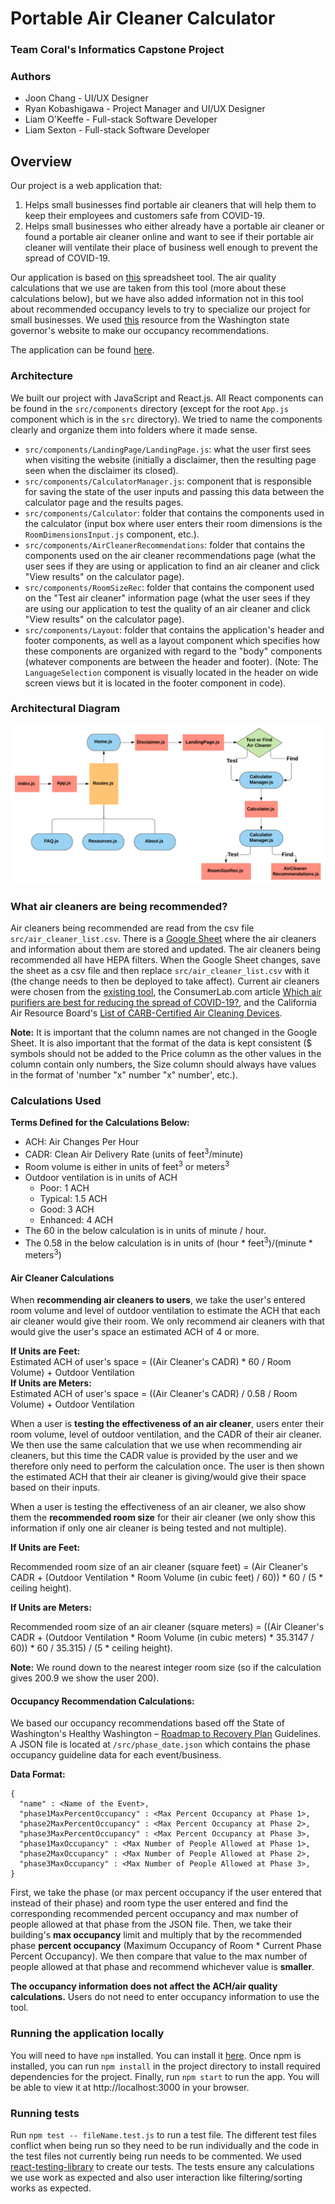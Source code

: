 # Portable Air Cleaner Calculator

### Team Coral's Informatics Capstone Project

### Authors
* Joon Chang - UI/UX Designer
* Ryan Kobashigawa - Project Manager and UI/UX Designer
* Liam O'Keeffe - Full-stack Software Developer
* Liam Sexton - Full-stack Software Developer

## Overview
Our project is a web application that:
1. Helps small businesses find portable air cleaners that will help them to keep their employees and customers safe from COVID-19.
2. Helps small businesses who either already have a portable air cleaner or found a portable air cleaner online and want to see if their portable air cleaner will ventilate their place of business well enough to prevent the spread of COVID-19.

Our application is based on [this](https://docs.google.com/spreadsheets/d/1NEhk1IEdbEi_b3wa6gI_zNs8uBJjlSS-86d4b7bW098/edit#gid=1882881703) spreadsheet tool. The air quality calculations that we use are taken from this tool (more about these calculations below), but we have also added information not in this tool about recommended occupancy levels to try to specialize our project for small businesses. We used [this](https://www.governor.wa.gov/issues/issues/covid-19-resources/covid-19-reopening-guidance) resource from the Washington state governor's website to make our occupancy recommendations.

The application can be found [here](https://liamkokeeffe.github.io/Portable-Air-Cleaner-Calculator/#/).

### Architecture
We built our project with JavaScript and React.js.
All React components can be found in the `src/components` directory (except for the root `App.js` component which is in the `src` directory). We tried to name the components clearly and organize them into folders where it made sense.
* `src/components/LandingPage/LandingPage.js`: what the user first sees when visiting the website (initially a disclaimer, then the resulting page seen when the disclaimer its closed).
* `src/components/CalculatorManager.js`: component that is responsible for saving the state of the user inputs and passing this data between the calculator page and the results pages.
* `src/components/Calculator`: folder that contains the components used in the calculator (input box where user enters their room dimensions is the `RoomDimensionsInput.js` component, etc.).
* `src/components/AirCleanerRecommendations`: folder that contains the components used on the air cleaner recommendations page (what the user sees if they are using or application to find an air cleaner and click "View results" on the calculator page).
* `src/components/RoomSizeRec`: folder that contains the component used on the "Test air cleaner" information page (what the user sees if they are using our application to test the quality of an air cleaner and click "View results" on the calculator page).
* `src/components/Layout`: folder that contains the application's header and footer components, as well as a layout component which specifies how these components are organized with regard to the "body" components (whatever components are between the header and footer). (Note: The `LanguageSelection` component is visually located in the header on wide screen views but it is located in the footer component in code).

### Architectural Diagram
 ![Architecture Diagram](./src/images/architecture_diagram.png "Architecture Diagram")

### What air cleaners are being recommended?
Air cleaners being recommended are read from the csv file `src/air_cleaner_list.csv`. There is a [Google Sheet](https://docs.google.com/spreadsheets/d/13sPIFx85lZRDi4NUUka7anrnjawND3cdsc1KKrWKu-w/edit?usp=sharing) where the air cleaners and information about them are stored and updated. The air cleaners being recommended all have HEPA filters. When the Google Sheet changes, save the sheet as a csv file and then replace `src/air_cleaner_list.csv` with it (the change needs to then be deployed to take affect). Current air cleaners were chosen from the [existing tool](https://docs.google.com/spreadsheets/d/1NEhk1IEdbEi_b3wa6gI_zNs8uBJjlSS-86d4b7bW098/edit#gid=1882881703), the ConsumerLab.com article [Which air purifiers are best for reducing the spread of COVID-19?](https://www.consumerlab.com/answers/portable-air-cleaner/air-purifier/)</a>, and the California Air Resource Board's [List of CARB-Certified Air Cleaning Devices](https://ww2.arb.ca.gov/list-carb-certified-air-cleaning-devices).

**Note:** It is important that the column names are not changed in the Google Sheet. It is also important that the 
format of the data is kept consistent ($ symbols should not be added to the Price column as the other values in the 
column contain only numbers, the Size column should always have values in the format 
of 'number "x" number "x" number', etc.). 

### Calculations Used
**Terms Defined for the Calculations Below:**
* ACH: Air Changes Per Hour
* CADR: Clean Air Delivery Rate (units of feet<sup>3</sup>/minute)
* Room volume is either in units of feet<sup>3</sup> or meters<sup>3</sup>
* Outdoor ventilation is in units of ACH
  - Poor: 1 ACH
  - Typical: 1.5 ACH
  - Good: 3 ACH
  - Enhanced: 4 ACH
* The 60 in the below calculation is in units of minute / hour.
* The 0.58 in the below calculation is in units of (hour * feet<sup>3</sup>)/(minute * meters<sup>3</sup>)

#### Air Cleaner Calculations
When **recommending air cleaners to users**, we take the user's entered room volume and level of outdoor ventilation to estimate the ACH that each air cleaner would give their room. We only recommend air cleaners with that would give the user's space an estimated ACH of 4 or more.


**If Units are Feet:**  
Estimated ACH of user's space = ((Air Cleaner's CADR) * 60 / Room Volume) + Outdoor Ventilation  
**If Units are Meters:**  
Estimated ACH of user's space = ((Air Cleaner's CADR) / 0.58 / Room Volume) + Outdoor Ventilation

When a user is **testing the effectiveness of an air cleaner**, users enter their room volume, level of outdoor ventilation, and the CADR of their air cleaner. We then use the same calculation that we use when recommending air cleaners, but this time the CADR value is provided by the user and we therefore only need to perform the calculation once. The user is then shown the estimated ACH that their air cleaner is giving/would give their space based on their inputs.

When a user is testing the effectiveness of an air cleaner, we also show them the **recommended room size** for their air cleaner (we only show this information if only one air cleaner is being tested and not multiple).

**If Units are Feet:** 

Recommended room size of an air cleaner (square feet) = (Air Cleaner's CADR + (Outdoor Ventilation * Room Volume (in cubic feet) / 60)) * 60 / (5 * ceiling height).

**If Units are Meters:** 

Recommended room size of an air cleaner (square meters) = ((Air Cleaner's CADR + (Outdoor Ventilation * Room Volume (in cubic meters) * 35.3147 / 60)) * 60 / 35.315) / (5 * ceiling height).</p>

**Note:** We round down to the nearest integer room size (so if the calculation gives 200.9 we show the user 200).

#### Occupancy Recommendation Calculations:
We based our occupancy recommendations based off the State of Washington's Healthy Washington – [Roadmap to Recovery Plan](https://www.governor.wa.gov/issues/issues/covid-19-resources/covid-19-reopening-guidance) Guidelines. A JSON file is located at `/src/phase_date.json` which contains the phase occupancy guideline data for each event/business.  

**Data Format:**  
```
{
  "name" : <Name of the Event>,
  "phase1MaxPercentOccupancy" : <Max Percent Occupancy at Phase 1>,
  "phase2MaxPercentOccupancy" : <Max Percent Occupancy at Phase 2>,
  "phase3MaxPercentOccupancy" : <Max Percent Occupancy at Phase 3>,
  "phase1MaxOccupancy" : <Max Number of People Allowed at Phase 1>,
  "phase2MaxOccupancy" : <Max Number of People Allowed at Phase 2>,
  "phase3MaxOccupancy" : <Max Number of People Allowed at Phase 3>,
}
```
First, we take the phase (or max percent occupancy if the user entered that instead of their phase) and room type the user entered and find the corresponding recommended percent occupancy and max number of people allowed at that phase from the JSON file. Then, we take their building's **max occupancy** limit and multiply that by the recommended phase **percent occupancy** (Maximum Occupancy of Room * Current Phase Percent Occupancy). We then compare that value to the max number of people allowed at that phase and recommend whichever value is **smaller**.

**The occupancy information does not affect the ACH/air quality calculations.** Users do not need to enter occupancy information to use the tool.

### Running the application locally

You will need to have `npm` installed. You can install it [here](https://www.npmjs.com/get-npm). Once npm is installed, you can run `npm install` in the project directory to install required dependencies for the project. Finally, run `npm start` to run the app. You will be able to view it at http://localhost:3000 in your browser.  

### Running tests

Run `npm test -- fileName.test.js` to run a test file. The different test files conflict when being run so they need to be run individually and the code in the test files not currently being run needs to be commented.  We used [react-testing-library](https://testing-library.com/docs/react-testing-library/intro/) to create our tests. The tests ensure any calculations we use work as expected and also user interaction like filtering/sorting works as expected.